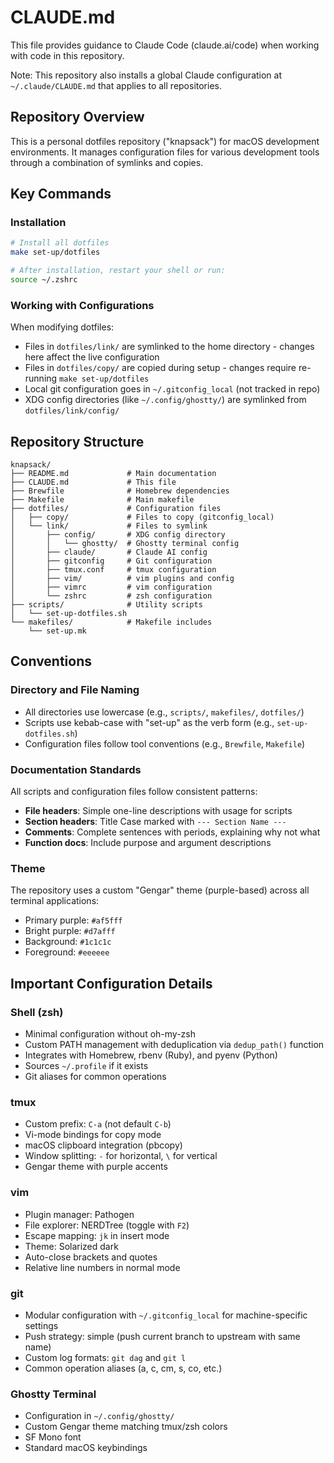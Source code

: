 # CLAUDE.md

This file provides guidance to Claude Code (claude.ai/code) when working with code in this repository.

Note: This repository also installs a global Claude configuration at `~/.claude/CLAUDE.md` that applies to all repositories.

## Repository Overview

This is a personal dotfiles repository ("knapsack") for macOS development environments. It manages configuration files for various development tools through a combination of symlinks and copies.

## Key Commands

### Installation
```bash
# Install all dotfiles
make set-up/dotfiles

# After installation, restart your shell or run:
source ~/.zshrc
```

### Working with Configurations

When modifying dotfiles:
- Files in `dotfiles/link/` are symlinked to the home directory - changes here affect the live configuration
- Files in `dotfiles/copy/` are copied during setup - changes require re-running `make set-up/dotfiles`
- Local git configuration goes in `~/.gitconfig_local` (not tracked in repo)
- XDG config directories (like `~/.config/ghostty/`) are symlinked from `dotfiles/link/config/`

## Repository Structure

```
knapsack/
├── README.md             # Main documentation
├── CLAUDE.md             # This file
├── Brewfile              # Homebrew dependencies
├── Makefile              # Main makefile
├── dotfiles/             # Configuration files
│   ├── copy/             # Files to copy (gitconfig_local)
│   └── link/             # Files to symlink
│       ├── config/       # XDG config directory
│       │   └── ghostty/  # Ghostty terminal config
│       ├── claude/       # Claude AI config
│       ├── gitconfig     # Git configuration
│       ├── tmux.conf     # tmux configuration
│       ├── vim/          # vim plugins and config
│       ├── vimrc         # vim configuration
│       └── zshrc         # zsh configuration
├── scripts/              # Utility scripts
│   └── set-up-dotfiles.sh
└── makefiles/            # Makefile includes
    └── set-up.mk
```

## Conventions

### Directory and File Naming
- All directories use lowercase (e.g., `scripts/`, `makefiles/`, `dotfiles/`)
- Scripts use kebab-case with "set-up" as the verb form (e.g., `set-up-dotfiles.sh`)
- Configuration files follow tool conventions (e.g., `Brewfile`, `Makefile`)

### Documentation Standards
All scripts and configuration files follow consistent patterns:
- **File headers**: Simple one-line descriptions with usage for scripts
- **Section headers**: Title Case marked with `--- Section Name ---`
- **Comments**: Complete sentences with periods, explaining why not what
- **Function docs**: Include purpose and argument descriptions

### Theme
The repository uses a custom "Gengar" theme (purple-based) across all terminal applications:
- Primary purple: `#af5fff`
- Bright purple: `#d7afff`
- Background: `#1c1c1c`
- Foreground: `#eeeeee`

## Important Configuration Details

### Shell (zsh)
- Minimal configuration without oh-my-zsh
- Custom PATH management with deduplication via `dedup_path()` function
- Integrates with Homebrew, rbenv (Ruby), and pyenv (Python)
- Sources `~/.profile` if it exists
- Git aliases for common operations

### tmux
- Custom prefix: `C-a` (not default `C-b`)
- Vi-mode bindings for copy mode
- macOS clipboard integration (pbcopy)
- Window splitting: `-` for horizontal, `\` for vertical
- Gengar theme with purple accents

### vim
- Plugin manager: Pathogen
- File explorer: NERDTree (toggle with `F2`)
- Escape mapping: `jk` in insert mode
- Theme: Solarized dark
- Auto-close brackets and quotes
- Relative line numbers in normal mode

### git
- Modular configuration with `~/.gitconfig_local` for machine-specific settings
- Push strategy: simple (push current branch to upstream with same name)
- Custom log formats: `git dag` and `git l`
- Common operation aliases (a, c, cm, s, co, etc.)

### Ghostty Terminal
- Configuration in `~/.config/ghostty/`
- Custom Gengar theme matching tmux/zsh colors
- SF Mono font
- Standard macOS keybindings